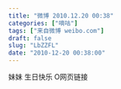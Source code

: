 ```yaml
---
title: "微博 2010.12.20 00:38"
categories: ["嘀咕"]
tags: ["来自微博 weibo.com"]
draft: false
slug: "LbZZFL"
date: "2010-12-20 00:38:00"
---
```


<p>妹妹 生日快乐 O网页链接 ​​​​</p>
